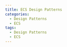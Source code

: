 ```yaml
---
title: ECS Design Patterns
categories:
  - Design Patterns
  - ECS
tags:
  - Design Patterns
  - ECS
---
```

